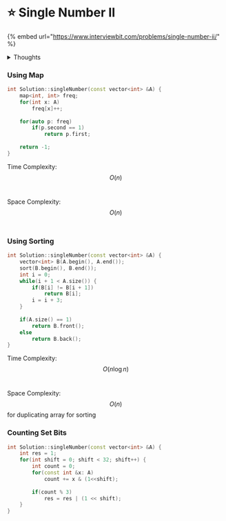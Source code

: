 # ⭐ Single Number II

{% embed url="https://www.interviewbit.com/problems/single-number-ii/" %}

<details>

<summary>Thoughts</summary>

* **0:00** This is another variant of the same question that as far as I remember I was able to solve in 30 seconds. Let's see how my time this one takes.&#x20;
* **1:04** I thought I got this one too. I used a **map** to solve this as fast as I could because I couldn't think of any other solution but I got <mark style="color:red;">Memory Limit Exceeded</mark>.  I'll paste it here anyway.
* **3:15** Now I can think in peace since there is no pressure to complete it in an unrealistically small amount of time.
* **7:15** The problem statement clearly says it wants a $$O(n)$$​ solution but I really want to give sorting an attempt. Just for practice. I'll go ahead and do that.
* **14:50** Why am  I finding the sorting approach hard to implement? Am I being careless?&#x20;
* Ok, so it turns out my sorting solution has been accepted.&#x20;
* I will try thinking in terms of bit manipulation. Since this question belongs to that section.
* **18:30** I'm not able to think of a solution. I'll take a hint.&#x20;
* **22:00** Hint couldn't help either so I saw the solution approach. Each number that appears thrice will contribute 3 1s and 0s in all the 32 bits for itself. The number that appears once will only make this contribution once. So the bits that are present $$3x+1$$​ are the bits set by the single number.
* Let me try using an array for this. The solution talks about using a bit-mask but that sounds too complicated.&#x20;
* **31:00** I coded something but it's not working at all. [I'll take it to Online GDB](https://onlinegdb.com/eaQ5I5HiH). last 15 min. Then I'll see the solution.&#x20;
* **42:00** Ok, I'm just not able to solve this. I'll see the solution now.&#x20;
* **48:00** None of the solutions they have posted in the editorial makes sense. I'll find [a YouTube Video](https://www.youtube.com/watch?v=cOFAmaMBVps).&#x20;
* **1:01:00** Tech Dose teaches very well. Wonder why he has so few likes.&#x20;
* **1:09:50** I've got the intuitive solution but I have no will to go for the unintuitive optimal solution. I'll just let it be for now.&#x20;

</details>

### Using Map

```cpp
int Solution::singleNumber(const vector<int> &A) {
    map<int, int> freq;
    for(int x: A)
        freq[x]++;
        
    for(auto p: freq)
        if(p.second == 1)   
            return p.first;
        
    return -1;
}
```

Time Complexity: $$O(n)$$​

Space Complexity: $$O(n)$$​

### Using Sorting

```cpp
int Solution::singleNumber(const vector<int> &A) {
    vector<int> B(A.begin(), A.end());
    sort(B.begin(), B.end());
    int i = 0;
    while(i + 1 < A.size()) {
        if(B[i] != B[i + 1])
            return B[i];
        i = i + 3;
    }
    
    if(A.size() == 1)
        return B.front();
    else
        return B.back();
}
```

Time Complexity: $$O(n\log n)$$​

Space Complexity: $$O(n)$$ for duplicating array for sorting

### Counting Set Bits

```cpp
int Solution::singleNumber(const vector<int> &A) {
    int res = 1;
    for(int shift = 0; shift < 32; shift++) {
        int count = 0;
        for(const int &x: A) 
            count += x & (1<<shift);
        
        if(count % 3)
            res = res | (1 << shift);
    }    
}
```
